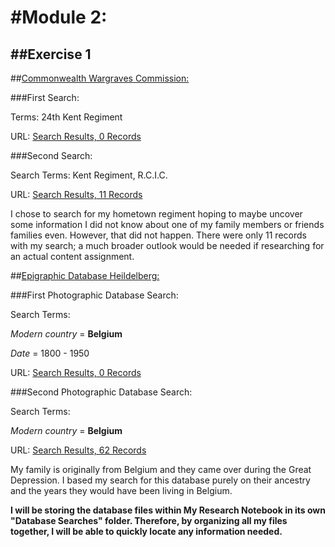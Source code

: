#Module 2:
===========
##Exercise 1
-------------
##[Commonwealth Wargraves Commission:](http://www.cwgc.org/)

###First Search:

Terms: 24th Kent Regiment

URL: [Search Results, 0 Records](http://www.cwgc.org/find-war-dead.aspx?cpage=1)

###Second Search:

Search Terms: Kent Regiment, R.C.I.C.

URL: [Search Results, 11 Records](http://www.cwgc.org/find-war-dead.aspx?cpage=1)

I chose to search for my hometown regiment hoping to maybe uncover some information I did not know about one of my family members or friends families even. However, that did not happen. There were only 11 records with my search; a much broader outlook would be needed if researching for an actual content assignment.

##[Epigraphic Database Heildelberg:](http://edh-www.adw.uni-heidelberg.de/home)

###First Photographic Database Search:

Search Terms: 

*Modern country* = **Belgium**

*Date* = 1800 - 1950

URL: [Search Results, 0 Records](http://edh-www.adw.uni-heidelberg.de/inschrift/suche?hd_nr=&land=be&fo_antik=&fo_modern=&literatur=&dat_jahr_a=1800&dat_jahr_e=1950&atext1=&bool=AND&atext2=&sort=hd_nr&anzahl=20)

###Second Photographic Database Search:

Search Terms: 

*Modern country* = **Belgium**

URL: [Search Results, 62 Records](http://edh-www.adw.uni-heidelberg.de/foto/suche?land=be&sort=land_sort_en)

My family is originally from Belgium and they came over during the Great Depression. I based my search for this database purely on their ancestry and the years they would have been living in Belgium.

**I will be storing the database files within My Research Notebook in its own "Database Searches" folder. Therefore, by organizing all my files together, I will be able to quickly locate any information needed.**